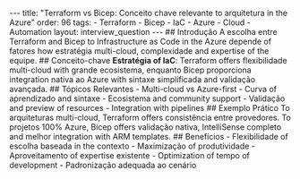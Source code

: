 --- title: "Terraform vs Bicep: Conceito chave relevante to arquitetura in the Azure" order: 96 tags: - Terraform - Bicep - IaC - Azure - Cloud - Automation layout: interview_question --- ## Introdução A escolha entre Terraform and Bicep to Infrastructure as Code in the Azure depende of fatores how estratégia multi-cloud, complexidade and expertise of the equipe. ## Conceito-chave **Estratégia of IaC**: Terraform offers flexibilidade multi-cloud with grande ecosistema, enquanto Bicep proporciona integration nativa ao Azure with sintaxe simplificada and validação avançada. ## Tópicos Relevantes - Multi-cloud vs Azure-first - Curva of aprendizado and sintaxe - Ecosistema and community support - Validação and preview of resources - Integration with pipelines ## Exemplo Prático To arquiteturas multi-cloud, Terraform offers consistência entre provedores. To projetos 100% Azure, Bicep offers validação nativa, IntelliSense completo and melhor integration with ARM templates. ## Benefícios - Flexibilidade of escolha baseada in the contexto - Maximização of produtividade - Aproveitamento of expertise existente - Optimization of tempo of development - Padronização adequada ao cenário